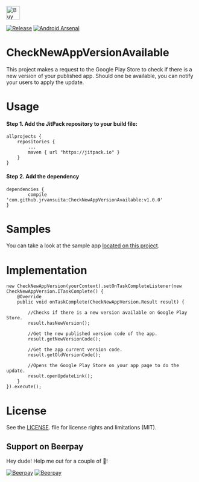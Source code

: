  <a href='https://ko-fi.com/A406JCM' target='_blank'><img height='36' style='border:0px;height:36px;' src='https://az743702.vo.msecnd.net/cdn/kofi4.png?v=f' border='0' alt='Buy Me a Coffee at ko-fi.com' /></a>

[![Release](https://jitpack.io/v/jrvansuita/CheckNewAppVersionAvailable.svg)](https://jitpack.io/#jrvansuita/CheckNewAppVersionAvailable)
[![Android Arsenal](https://img.shields.io/badge/Android%20Arsenal-CheckNewAppVersionAvailable-green.svg?style=true)](https://android-arsenal.com/details/1/4573)


# CheckNewAppVersionAvailable
This project makes a request to the Google Play Store to check if there is a new version of your published app. Should one be available, you can notify your users to apply the update.

# Usage

#### Step 1. Add the JitPack repository to your build file:

    allprojects {
		repositories {
			...
			maven { url "https://jitpack.io" }
		}
	}

#### Step 2. Add the dependency

    dependencies {
	        compile 'com.github.jrvansuita:CheckNewAppVersionAvailable:v1.0.0'
	}

# Samples
 You can take a look at the sample app [located on this project](/app/).

# Implementation

    new CheckNewAppVersion(yourContext).setOnTaskCompleteListener(new CheckNewAppVersion.ITaskComplete() {
        @Override
        public void onTaskComplete(CheckNewAppVersion.Result result) {

            //Checks if there is a new version available on Google Play Store.
            result.hasNewVersion();

            //Get the new published version code of the app.
            result.getNewVersionCode();

            //Get the app current version code.
            result.getOldVersionCode();

            //Opens the Google Play Store on your app page to do the update.
            result.openUpdateLink();
        }
    }).execute();

   
# License
See the [LICENSE](/LICENSE.txt). file for license rights and limitations (MIT).

## Support on Beerpay
Hey dude! Help me out for a couple of :beers:!

[![Beerpay](https://beerpay.io/jrvansuita/CheckNewAppVersionAvailable/badge.svg?style=beer-square)](https://beerpay.io/jrvansuita/CheckNewAppVersionAvailable)  [![Beerpay](https://beerpay.io/jrvansuita/CheckNewAppVersionAvailable/make-wish.svg?style=flat-square)](https://beerpay.io/jrvansuita/CheckNewAppVersionAvailable?focus=wish)
